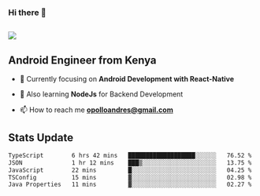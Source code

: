 ### Hi there 👋
<h2 align="left"><img src="https://readme-typing-svg.herokuapp.com?color='blue'&lines=I'm+Andrew+Opollo😊;Welcome+to+my+Github😜"> </h2>

## Android Engineer from Kenya


- 🌱 Currently focusing on **Android Development with React-Native**

- 🔭 Also learning **NodeJs** for Backend Development

- 📫 How to reach me **opolloandres@gmail.com**


## Stats Update
<!--START_SECTION:waka-->

```txt
TypeScript        6 hrs 42 mins   ███████████████████░░░░░░   76.52 %
JSON              1 hr 12 mins    ███▒░░░░░░░░░░░░░░░░░░░░░   13.75 %
JavaScript        22 mins         █░░░░░░░░░░░░░░░░░░░░░░░░   04.25 %
TSConfig          15 mins         ▓░░░░░░░░░░░░░░░░░░░░░░░░   02.98 %
Java Properties   11 mins         ▓░░░░░░░░░░░░░░░░░░░░░░░░   02.27 %
```

<!--END_SECTION:waka-->


